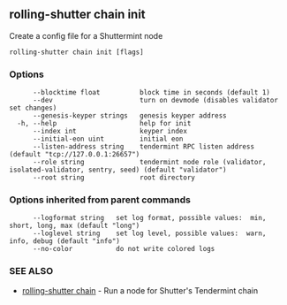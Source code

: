 ## rolling-shutter chain init

Create a config file for a Shuttermint node

```
rolling-shutter chain init [flags]
```

### Options

```
      --blocktime float          block time in seconds (default 1)
      --dev                      turn on devmode (disables validator set changes)
      --genesis-keyper strings   genesis keyper address
  -h, --help                     help for init
      --index int                keyper index
      --initial-eon uint         initial eon
      --listen-address string    tendermint RPC listen address (default "tcp://127.0.0.1:26657")
      --role string              tendermint node role (validator, isolated-validator, sentry, seed) (default "validator")
      --root string              root directory
```

### Options inherited from parent commands

```
      --logformat string   set log format, possible values:  min, short, long, max (default "long")
      --loglevel string    set log level, possible values:  warn, info, debug (default "info")
      --no-color           do not write colored logs
```

### SEE ALSO

* [rolling-shutter chain](rolling-shutter_chain.md)	 - Run a node for Shutter's Tendermint chain

